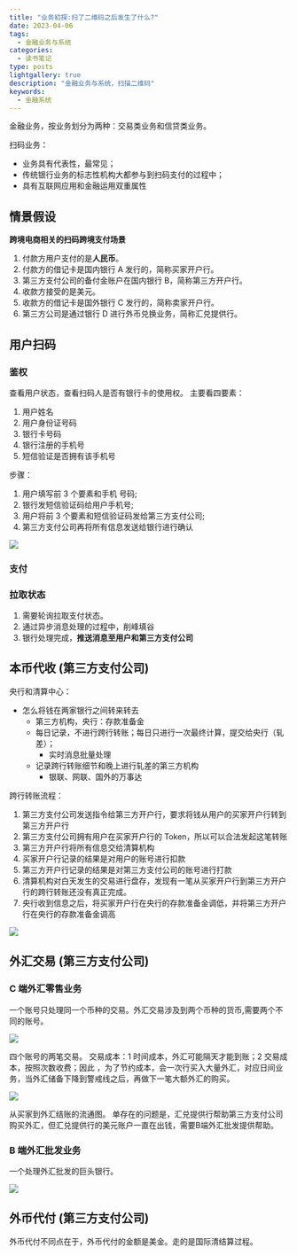 ```yaml
---
title: "业务初探:扫了二维码之后发生了什么?"
date: 2023-04-06
tags:
  - 金融业务与系统
categories:
  - 读书笔记
type: posts
lightgallery: true
description: "金融业务与系统，扫描二维码"
keywords: 
  - 金融系统
---
```


金融业务，按业务划分为两种：交易类业务和信贷类业务。

扫码业务：
- 业务具有代表性，最常见；
- 传统银行业务的标志性机构大都参与到扫码支付的过程中；
- 具有互联网应用和金融运用双重属性

## 情景假设

**跨境电商相关的扫码跨境支付场景**

1. 付款方用户支付的是**人民币**。
2. 付款方的借记卡是国内银行 A 发行的，简称买家开户行。
3. 第三方支付公司的备付金账户在国内银行 B，简称第三方开户行。 
4. 收款方接受的是美元。
5. 收款方的借记卡是国外银行 C 发行的，简称卖家开户行。
6. 第三方公司是通过银行 D 进行外币兑换业务，简称汇兑提供行。

## 用户扫码

### 鉴权

查看用户状态，查看扫码人是否有银行卡的使用权。
主要看四要素：
1. 用户姓名
2. 用户身份证号码 
3. 银行卡号码
4. 银行注册的手机号
5. 短信验证是否拥有该手机号

步骤：
1. 用户填写前 3 个要素和手机 号码;
2. 银行发短信验证码给用户手机号;
3. 用户将前 3 个要素和短信验证码发给第三方支付公司;
4. 第三方支付公司再将所有信息发送给银行进行确认

![](authentication.png)

### 支付

### 拉取状态

1. 需要轮询拉取支付状态。
2. 通过异步消息处理的过程中，削峰填谷
3. 银行处理完成，**推送消息至用户和第三方支付公司**

## 本币代收 (第三方支付公司)

央行和清算中心：
- 怎么将钱在两家银行之间转来转去
  - 第三方机构，央行：存款准备金
  - 每日记录，不进行跨行转账；每日只进行一次最终计算，提交给央行（轧差）；
    - 实时消息批量处理
  - 记录跨行转账细节和晚上进行轧差的第三方机构
    - 银联、网联、国外的万事达

跨行转账流程：

1. 第三方支付公司发送指令给第三方开户行，要求将钱从用户的买家开户行转到第三方开户行
2. 第三方支付公司拥有用户在买家开户行的 Token，所以可以合法发起这笔转账
3. 第三方开户行将所有信息交给清算机构
4. 买家开户行记录的结果是对用户的账号进行扣款
5. 第三方开户行记录的结果是对第三方支付公司的账号进行打款
6. 清算机构对白天发生的交易进行盘存，发现有一笔从买家开户行到第三方开户行的跨行转账还没有真正完成。
7. 央行收到信息之后，将买家开户行在央行的存款准备金调低，并将第三方开户行在央行的存款准备金调高

![](transfer-account.png)

## 外汇交易 (第三方支付公司)

### C 端外汇零售业务

一个账号只处理同一个币种的交易。外汇交易涉及到两个币种的货币,需要两个不同的账号。

![](transfer-account2.png)

四个账号的两笔交易。
交易成本：1 时间成本，外汇可能隔天才能到账；2 交易成本，按照次数收费；因此 ，为了节约成本，会一次行买入大量外汇，对应日间业务，当外汇储备下降到警戒线之后，再做下一笔大额外汇的购买。

![](transfer-account3.png)

从买家到外汇结账的流通图。
单存在的问题是，汇兑提供行帮助第三方支付公司购买外汇，但汇兑提供行的美元账户一直在出钱，需要B端外汇批发提供帮助。

### B 端外汇批发业务

一个处理外汇批发的巨头银行。

![](transfer-account4.png)

## 外币代付 (第三方支付公司)

外币代付不同点在于，外币代付的金额是美金。走的是国际清结算过程。